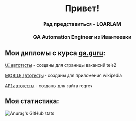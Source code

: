 <h1 align="center">Привет!</h1>
<h3 align="center">Рад представиться - LOARLAM</h3>
<h3 align="center">QA Automation Engineer из Ивантеевки</h3>

## Мои дипломы с курса [qa.guru](https://qa.guru/):

<a target="_blank" href="https://github.com/Loarlam/QA_GURU_13_DIPLOM_UI">U̲I̲ ̲а̲в̲т̲о̲т̲е̲с̲т̲ы̲</a> - созданы для страницы вакансий tele2

<a target="_blank" href="https://github.com/Loarlam/QA_GURU_13_DIPLOM_MOBILE">M̲O̲B̲I̲L̲E̲ ̲а̲в̲т̲о̲т̲е̲с̲т̲ы̲</a> - созданы для приложения wikipedia

<a target="_blank" href="https://github.com/Loarlam/QA_GURU_13_DIPLOM_API">A̲P̲I̲ ̲а̲в̲т̲о̲т̲е̲с̲т̲ы̲</a> - созданы для сайта reqres

## Моя статистика:
![Anurag's GitHub stats](https://github-readme-stats.vercel.app/api?username=loarlam&show_icons=true&theme=radical)